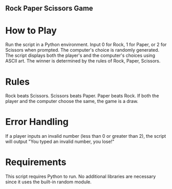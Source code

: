 ## Rock Paper Scissors Game

# How to Play
Run the script in a Python environment.
Input 0 for Rock, 1 for Paper, or 2 for Scissors when prompted.
The computer's choice is randomly generated.
The script displays both the player's and the computer's choices using ASCII art.
The winner is determined by the rules of Rock, Paper, Scissors.

# Rules
Rock beats Scissors.
Scissors beats Paper.
Paper beats Rock.
If both the player and the computer choose the same, the game is a draw.

# Error Handling
If a player inputs an invalid number (less than 0 or greater than 2), the script will output "You typed an invalid number, you lose!"

# Requirements
This script requires Python to run. No additional libraries are necessary since it uses the built-in random module.
